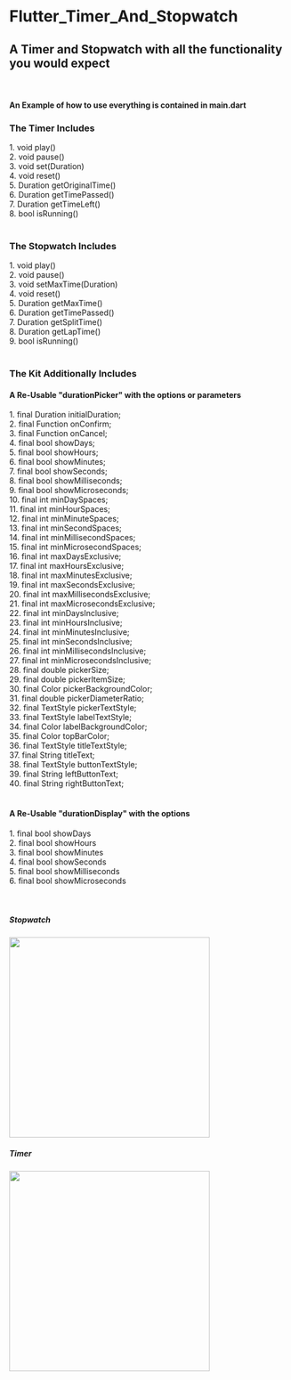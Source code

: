 # Flutter_Timer_And_Stopwatch
<h2> A Timer and Stopwatch with all the functionality you would expect </h2>
<br>
<h4> An Example of how to use everything is contained in main.dart </h4> 
<h3> The Timer Includes </h3>
1. void play() <br>
2. void pause() <br>
3. void set(Duration) <br>
4. void reset() <br>
5. Duration getOriginalTime() <br>
6. Duration getTimePassed() <br>
7. Duration getTimeLeft() <br>
8. bool isRunning() <br>
<br>
<h3> The Stopwatch Includes </h3>
1. void play() <br>
2. void pause() <br>
3. void setMaxTime(Duration) <br>
4. void reset() <br>
5. Duration getMaxTime() <br>
6. Duration getTimePassed() <br>
7. Duration getSplitTime() <br>
8. Duration getLapTime() <br>
9. bool isRunning() <br>
<br>
<h3> The Kit Additionally Includes </h3>
<h4> A Re-Usable "durationPicker" with the options or parameters </h4>
1. final Duration initialDuration; <br>
2. final Function onConfirm; <br>
3. final Function onCancel; <br>
4. final bool showDays; <br>
5. final bool showHours; <br>
6. final bool showMinutes; <br>
7. final bool showSeconds; <br>
8. final bool showMilliseconds; <br>
9. final bool showMicroseconds; <br>
10. final int minDaySpaces; <br>
11. final int minHourSpaces; <br>
12. final int minMinuteSpaces; <br>
13. final int minSecondSpaces; <br>
14. final int minMillisecondSpaces; <br>
15. final int minMicrosecondSpaces; <br>
16. final int maxDaysExclusive; <br>
17. final int maxHoursExclusive; <br>
18. final int maxMinutesExclusive; <br>
19. final int maxSecondsExclusive; <br>
20. final int maxMillisecondsExclusive; <br>
21. final int maxMicrosecondsExclusive; <br>
22. final int minDaysInclusive; <br>
23. final int minHoursInclusive; <br>
24. final int minMinutesInclusive; <br>
25. final int minSecondsInclusive; <br>
26. final int minMillisecondsInclusive; <br>
27. final int minMicrosecondsInclusive; <br>
28. final double pickerSize; <br>
29. final double pickerItemSize; <br>
30. final Color pickerBackgroundColor; <br>
31. final double pickerDiameterRatio; <br>
32. final TextStyle pickerTextStyle; <br>
33. final TextStyle labelTextStyle; <br>
34. final Color labelBackgroundColor; <br>
35. final Color topBarColor; <br>
36. final TextStyle titleTextStyle; <br>
37. final String titleText; <br>
38. final TextStyle buttonTextStyle; <br>
39. final String leftButtonText; <br>
40. final String rightButtonText; <br>
<br>
<h4> A Re-Usable "durationDisplay" with the options </h4>
1. final bool showDays <br>
2. final bool showHours <br>
3. final bool showMinutes <br>
4. final bool showSeconds <br>
5. final bool showMilliseconds <br>
6. final bool showMicroseconds <br>
<br>
<br>
<h5>Stopwatch</h5>
<img src="https://media.giphy.com/media/DQdmcrEwAFqneM6tiL/giphy.gif" width="360"/>
<br>
<h5>Timer</h5>
<img src="https://media.giphy.com/media/5qFCRiENukaLzB7Yoy/giphy.gif" width="360"/>
<br>
